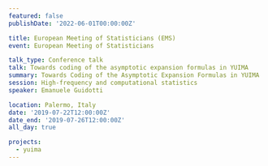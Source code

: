 ```yaml
---
featured: false
publishDate: '2022-06-01T00:00:00Z'

title: European Meeting of Statisticians (EMS)
event: European Meeting of Statisticians

talk_type: Conference talk
talk: Towards coding of the asymptotic expansion formulas in YUIMA
summary: Towards Coding of the Asymptotic Expansion Formulas in YUIMA
session: High-frequency and computational statistics
speaker: Emanuele Guidotti

location: Palermo, Italy
date: '2019-07-22T12:00:00Z'
date_end: '2019-07-26T12:00:00Z'
all_day: true

projects:
  - yuima
---
```

